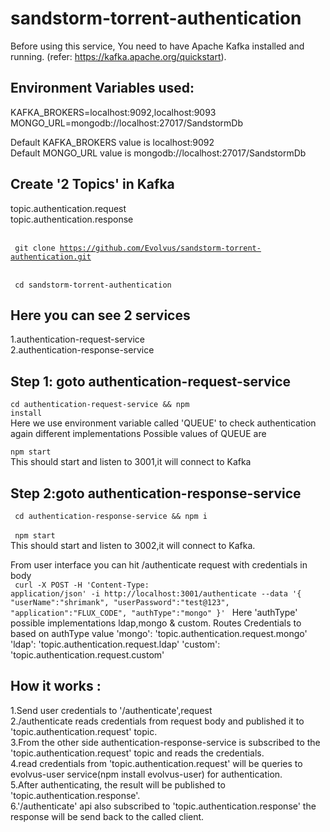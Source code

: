 # sandstorm-torrent-authentication

Before using this service, You need to have Apache Kafka installed and running.
(refer: https://kafka.apache.org/quickstart).

## Environment Variables used:
KAFKA_BROKERS=localhost:9092,localhost:9093<br/>
MONGO_URL=mongodb://localhost:27017/SandstormDb

Default KAFKA_BROKERS value is localhost:9092<br/>
Default MONGO_URL value is mongodb://localhost:27017/SandstormDb</br>

## Create '2 Topics' in Kafka
topic.authentication.request<br/>
topic.authentication.response

<br/><code>
git clone https://github.com/Evolvus/sandstorm-torrent-authentication.git<br/>
</code><br/>
<code>
cd sandstorm-torrent-authentication
</code>

## Here you  can see 2 services
1.authentication-request-service<br/>
2.authentication-response-service

## Step 1: goto authentication-request-service
<code>cd authentication-request-service && npm install</code><br/>
Here we use environment variable called 'QUEUE' to check authentication again different implementations
Possible values of QUEUE are 



<code>npm start</code><br/>
This should start and listen to 3001,it will connect to Kafka

## Step 2:goto authentication-response-service
<code> cd authentication-response-service && npm i </code><br/>
<code> npm start </code><br/>
This should start and listen to 3002,it will connect to Kafka.<br/>


From user interface you can hit /authenticate request with credentials in body</br>
<code>
curl -X POST -H 'Content-Type: application/json' -i http://localhost:3001/authenticate --data '{
"userName":"shrimank",
"userPassword":"test@123",
"application":"FLUX_CODE",
  "authType":"mongo"
}'
</code>
 Here 'authType' possible implementations ldap,mongo & custom.
 Routes Credentials to based on authType value
  'mongo': 'topic.authentication.request.mongo'
  'ldap': 'topic.authentication.request.ldap'
  'custom': 'topic.authentication.request.custom'

## How it works :
1.Send user credentials to '/authenticate',request<br/>
2./authenticate reads credentials from request body and published it to 'topic.authentication.request' topic.<br/>
3.From the other side authentication-response-service is subscribed to the 'topic.authentication.request' topic and reads the credentials.<br/>
4.read credentials from 'topic.authentication.request' will be queries to evolvus-user service(npm install evolvus-user) for authentication.<br/>
5.After authenticating, the result will be published to 'topic.authentication.response'.<br/>
6.'/authenticate' api also subscribed to 'topic.authentication.response' the response will be send back to the called client.<br/>



